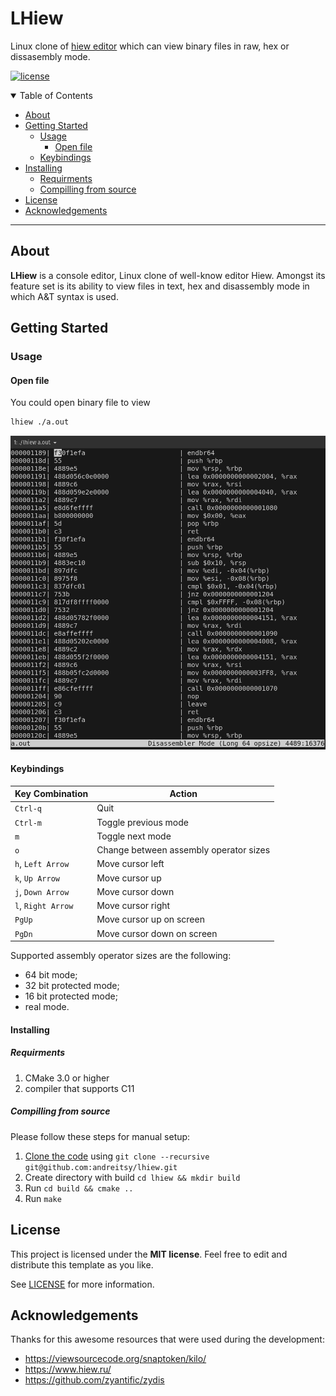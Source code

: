 # LHiew

Linux clone of [hiew editor](https://www.hiew.ru/) which can view binary files in raw, hex or dissasembly mode.


[![license](https://img.shields.io/github/license/dec0dOS/amazing-github-template.svg?style=flat-square)](src/LICENSE)

</div>

<details open="open">
<summary>Table of Contents</summary>

- [About](##about)
- [Getting Started](#getting-started)
    - [Usage](###usage)
        - [Open file](####open_file)
    - [Keybindings](###keybindings)
- [Installing](##installing)
  - [Requirments](#####requirments)
  - [Compilling from source](#####compilling_from_source)
- [License](#license)
- [Acknowledgements](#acknowledgements)

</details>

---

## About
**LHiew** is a console editor, Linux clone of well-know editor Hiew. Amongst its feature set is its ability to view files in text, hex and disassembly mode in which A&T syntax is used.


## Getting Started

### Usage

#### Open file

You could open binary file to view
```sh
lhiew ./a.out
```

![image](pics/example.png)



#### Keybindings

| Key Combination    | Action                                 |
|--------------------|----------------------------------------|
| `Ctrl-q`           | Quit                                   |
| `Ctrl-m`           | Toggle previous mode                   |
| `m`                | Toggle next mode                       |
| `o`                | Change between assembly operator sizes |
| `h`, `Left Arrow`  | Move cursor left                       |
| `k`, `Up Arrow`    | Move cursor up                         |
| `j`, `Down Arrow`  | Move cursor down                       |
| `l`, `Right Arrow` | Move cursor right                      |
| `PgUp`             | Move cursor up on screen               |
| `PgDn`             | Move cursor down on screen             |

Supported assembly operator sizes are the following: 
- 64 bit mode;
- 32 bit protected mode;
- 16 bit protected mode;
- real mode.

#### Installing

##### Requirments
1. CMake 3.0 or higher
2. compiler that supports C11

##### Compilling from source

Please follow these steps for manual setup:

1. [Clone the code](https://github.com/dec0dOS/amazing-github-template/releases/download/latest/) using `git clone --recursive git@github.com:andreitsy/lhiew.git`
2. Create directory with build `cd lhiew && mkdir build`
3. Run `cd build && cmake ..`
4. Run `make`

## License

This project is licensed under the **MIT license**. Feel free to edit and distribute this template as you like.

See [LICENSE](src/LICENSE) for more information.

## Acknowledgements

Thanks for this awesome resources that were used during the development:

- https://viewsourcecode.org/snaptoken/kilo/
- https://www.hiew.ru/
- https://github.com/zyantific/zydis
